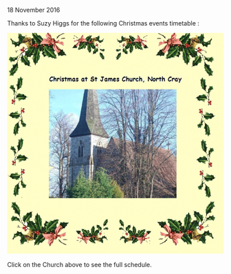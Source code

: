 18 November 2016

Thanks to Suzy Higgs for the following Christmas events timetable :

[](http://www.northcrayresidents.org.uk/posters/poster68.pdf)

![Image](images/nm0136_1.gif)

Click on the Church above to see the full schedule.
